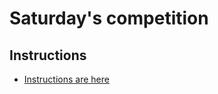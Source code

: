 
# Saturday's competition

## Instructions
* [Instructions are here](https://docs.google.com/document/d/1H-ecvYKShougawmBDmXZw9qXvojVXJDDHPA9Sj2i9lk/edit?usp=sharing)
